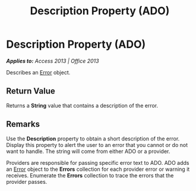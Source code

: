 ﻿---
title: Description Property (ADO)
TOCTitle: Description Property (ADO)
ms:assetid: 31df5e36-641c-d213-31fc-6244e2983327
ms:mtpsurl: https://msdn.microsoft.com/en-us/library/JJ249092(v=office.15)
ms:contentKeyID: 48544064
ms.date: 09/18/2015
mtps_version: v=office.15
---

# Description Property (ADO)


_**Applies to:** Access 2013 | Office 2013_

Describes an [Error](error-object-ado.md) object.

## Return Value

Returns a **String** value that contains a description of the error.

## Remarks

Use the **Description** property to obtain a short description of the error. Display this property to alert the user to an error that you cannot or do not want to handle. The string will come from either ADO or a provider.

Providers are responsible for passing specific error text to ADO. ADO adds an [Error](error-object-ado.md) object to the **Errors** collection for each provider error or warning it receives. Enumerate the **Errors** collection to trace the errors that the provider passes.

